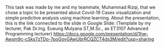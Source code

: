 This task was made by me and my teammate, Muhammad Rizqi, that we chose a topic to be presented about Covid-19 Cases visualization and simple predictive analysis using machine learning. 
About the presentation, this is the link connected to the slide in Google Slide:
(Template by my lecturer, Pak Dr.Ing. Eueung Mulyana ST,M.Sc., as ET3107 Advanced Programming lecturer)
https://docs.google.com/presentation/d/1hw-Awsm9c-cSks7zTDo-7poGoyGAwUbrRCQZCT4ds3M/edit?usp=sharing

